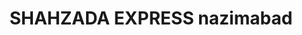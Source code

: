 ---
title: "SHAHZADA EXPRESS nazimabad"
url: /karachi/shahzada-express-nazimabad/
shop: travel agency
---